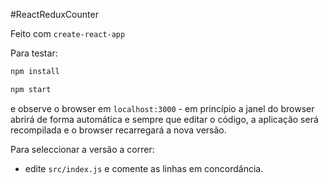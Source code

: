 #ReactReduxCounter

Feito com `create-react-app`

Para testar:

```bash
npm install
```

```bash
npm start
```

e observe o browser em `localhost:3000` - em princípio a janel do browser abrirá de forma automática e sempre que editar o código, a aplicação será recompilada e o browser recarregará a nova versão.

Para seleccionar a versão a correr:

* edite `src/index.js` e comente as linhas em concordância.


